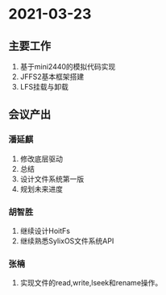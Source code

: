 # 2021-03-23

## 主要工作

1. 基于mini2440的模拟代码实现
2. JFFS2基本框架搭建
3. LFS挂载与卸载



## 会议产出

### 潘延麒

1. 修改底层驱动
2. 总结
3. 设计文件系统第一版
4. 规划未来进度

### 胡智胜

1. 继续设计HoitFs
2.  继续熟悉SylixOS文件系统API

### 张楠

1. 实现文件的read,write,lseek和rename操作。